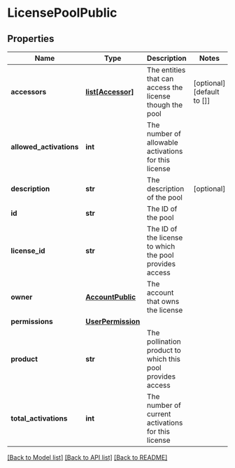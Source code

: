 # LicensePoolPublic

## Properties
Name | Type | Description | Notes
------------ | ------------- | ------------- | -------------
**accessors** | [**list[Accessor]**](Accessor.md) | The entities that can access the license though the pool | [optional] [default to []]
**allowed_activations** | **int** | The number of allowable activations for this license | 
**description** | **str** | The description of the pool | [optional] 
**id** | **str** | The ID of the pool | 
**license_id** | **str** | The ID of the license to which the pool provides access | 
**owner** | [**AccountPublic**](AccountPublic.md) | The account that owns the license | 
**permissions** | [**UserPermission**](UserPermission.md) |  | 
**product** | **str** | The pollination product to which this pool provides access | 
**total_activations** | **int** | The number of current activations for this license | 

[[Back to Model list]](../README.md#documentation-for-models) [[Back to API list]](../README.md#documentation-for-api-endpoints) [[Back to README]](../README.md)


